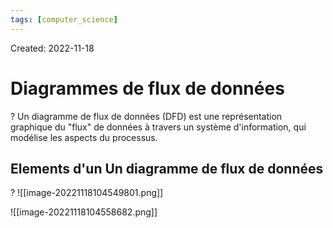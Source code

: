 ```yaml
---
tags: [computer_science] 
---
```

Created: 2022-11-18

# Diagrammes de flux de données
?
Un diagramme de flux de données (DFD) est une représentation graphique du "flux" de données à travers un système d'information, qui modélise les aspects du processus.
<!--SR:!2024-02-06,255,230-->

## Elements d'un Un diagramme de flux de données
?
![[image-20221118104549801.png]]
<!--SR:!2024-03-23,77,190-->

![[image-20221118104558682.png]]

